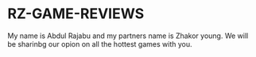 # RZ-GAME-REVIEWS
My name is Abdul Rajabu and my partners name is Zhakor young. We will be sharinbg our opion on all the hottest games with you.
